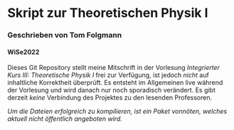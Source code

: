 # Skript zur Theoretischen Physik I
### Geschrieben von Tom Folgmann
#### WiSe2022

Dieses Git Repository stellt meine Mitschrift in der Vorlesung _Integrierter Kurs III: Theoretische Physik I_ frei zur Verfügung, ist jedoch _nicht_ auf inhaltliche Korrektheit überprüft. Es entsteht im Allgemeinen live während der Vorlesung und wird danach nur noch sporadisch verändert. Es gibt derzeit _keine_ Verbindung des Projektes zu den lesenden Professoren. 

_Um die Dateien erfolgreich zu kompilieren, ist ein Paket vonnöten, welches aktuell nicht öffentlich angeboten wird._